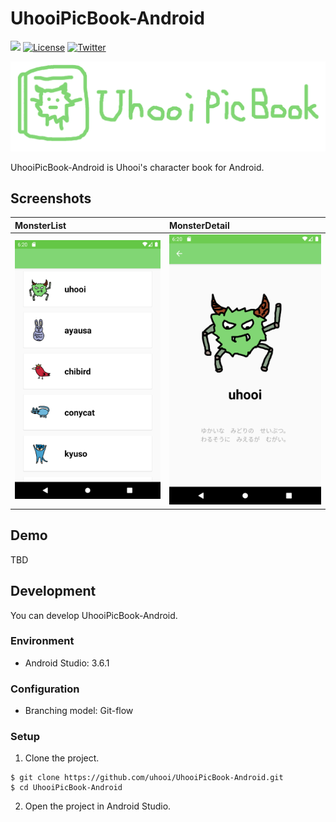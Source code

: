 # UhooiPicBook-Android

[![](https://github.com/uhooi/UhooiPicBook-Android/workflows/CI/badge.svg)](https://github.com/uhooi/UhooiPicBook-Android/actions?query=workflow%3ACI)
[![License](https://img.shields.io/github/license/uhooi/UhooiPicBook-Android)](https://github.com/uhooi/UhooiPicBook-Android/blob/master/LICENSE)
[![Twitter](https://img.shields.io/twitter/url?style=social&url=https%3A%2F%2Ftwitter.com%2Fthe_uhooi)](https://twitter.com/the_uhooi)

![Logo](./docs/logo.png)

UhooiPicBook-Android is Uhooi's character book for Android.

## Screenshots

|MonsterList|MonsterDetail|
|:--|:--|
|![MonsterList](./docs/screenshots/monsterList.png)|![MonsterDetail](./docs/screenshots/monsterDetail.png)|

## Demo

TBD

## Development

You can develop UhooiPicBook-Android.

### Environment

- Android Studio: 3.6.1

### Configuration

- Branching model: Git-flow

### Setup

1. Clone the project.

```
$ git clone https://github.com/uhooi/UhooiPicBook-Android.git
$ cd UhooiPicBook-Android
```

2. Open the project in Android Studio.

